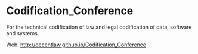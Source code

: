 # Codification_Conference
For the technical codification of law and legal codification of data, software and systems.

Web: http://decentlaw.github.io/Codification_Conference
